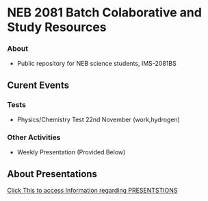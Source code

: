 # NEB 2081 Batch Colaborative and Study Resources

### About 
+ Public repository for NEB science students, IMS-2081BS

## Curent Events

### Tests
+ Physics/Chemistry Test 22nd November (work,hydrogen)
### Other Activities
+ Weekly Presentation (Provided Below)

## About Presentations 
   [Click This to access Information regarding PRESENTSTIONS](presentation-topics.md)


